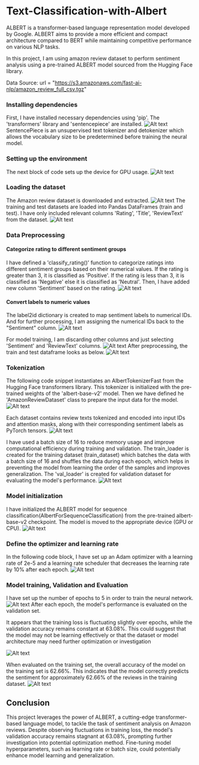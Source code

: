 # Text-Classification-with-Albert

ALBERT is a transformer-based language representation model developed by Google. ALBERT aims to provide a more efficient and compact architecture compared to BERT while maintaining competitive performance on various NLP tasks.

In this project, I am using amazon review dataset to perform sentiment analysis using a pre-trained ALBERT model sourced from the Hugging Face library. 

Data Source: url = "https://s3.amazonaws.com/fast-ai-nlp/amazon_review_full_csv.tgz"

### Installing dependencies
First, I have installed necessary dependencies using 'pip'. The 'transformers' library and 'sentencepiece' are installed. 
![Alt text](images/1.png)
SentencePiece is an unsupervised text tokenizer and detokenizer which allows the vocabulary size to be predetermined before training the neural model.

### Setting up the environment
The next block of code sets up the device for GPU usage. 
![Alt text](images/2.png)

### Loading the dataset
The Amazon review dataset is downloaded and extracted. 
![Alt text](images/4.png)
The training and test datasets are loaded into Pandas DataFrames (train and test). I have only included relevant columns 'Rating', 'Title', 'ReviewText' from the dataset.
![Alt text](images/5.png)

### Data Preprocessing

#### Categorize rating to different sentiment groups
I have defined a 'classify_rating()' function to categorize ratings into different sentiment groups based on their numerical values.
If the rating is greater than 3, it is classified as 'Positive'. If the rating is less than 3, it is classified as 'Negative' else it is classified as 'Neutral'. Then, I have added new column 'Sentiment' based on the rating.
![Alt text](images/6.png)

#### Convert labels to numeric values
The label2id dictionary is created to map sentiment labels to numerical IDs. And for further processing, I am assigning the numerical IDs back to the "Sentiment" column. 
![Alt text](images/7.png)

For model training, I am discarding other columns and just selecting 'Sentiment' and 'ReviewText' columns.
![Alt text](images/8.png)
After preprocessing, the train and test dataframe looks as below.
![Alt text](images/9.png)

### Tokenization
The following code snippet instantiates an  AlbertTokenizerFast from the Hugging Face transformers library. This tokenizer is initialized with the pre-trained weights of the 'albert-base-v2' model. Then we have defined he 'AmazonReviewDataset' class to prepare the input data for the model.
![Alt text](images/10.png)

Each dataset contains review texts tokenized and encoded into input IDs and attention masks, along with their corresponding sentiment labels as PyTorch tensors.
![Alt text](images/11.png)

I have used a batch size of 16 to reduce memory usage and improve computational efficiency during training and validation. The train_loader is created for the training dataset (train_dataset) which batches the data with a batch size of 16 and shuffles the data during each epoch, which helps in preventing the model from learning the order of the samples and improves generalization. The 'val_loader' is created for validation dataset for evaluating the model's performance.
![Alt text](images/12.png)

### Model initialization
I have initialized the ALBERT model for sequence classification(AlbertForSequenceClassification) from the pre-trained albert-base-v2 checkpoint. The model is moved to the appropriate device (GPU or CPU).
![Alt text](images/13.png)

### Define the optimizer and learning rate
In the following code block, I have set up an Adam optimizer with a learning rate of 2e-5 and a learning rate scheduler that decreases the learning rate by 10% after each epoch.
![Alt text](images/14.png)

### Model training, Validation and Evaluation
I have set up the number of epochs to 5 in order to train the neural network.  
![Alt text](images/15.png)
After each epoch, the model's performance is evaluated on the validation set.

It appears that the training loss is fluctuating slightly over epochs, while the validation accuracy remains constant at 63.08%. This could suggest that the model may not be learning effectively or that the dataset or model architecture may need further optimization or investigation

![Alt text](images/16.png)

When evaluated on the training set, the overall accuracy of the model on the training set is 62.66%. This indicates that the model correctly predicts the sentiment for approximately 62.66% of the reviews in the training dataset. 
![Alt text](images/17.png)

## Conclusion
This project leverages the power of ALBERT, a cutting-edge transformer-based language model, to tackle the task of sentiment analysis on Amazon reviews. Despite observing fluctuations in training loss, the model's validation accuracy remains stagnant at 63.08%, prompting further investigation into potential optimization method. Fine-tuning model hyperparameters, such as learning rate or batch size, could potentially enhance model learning and generalization.